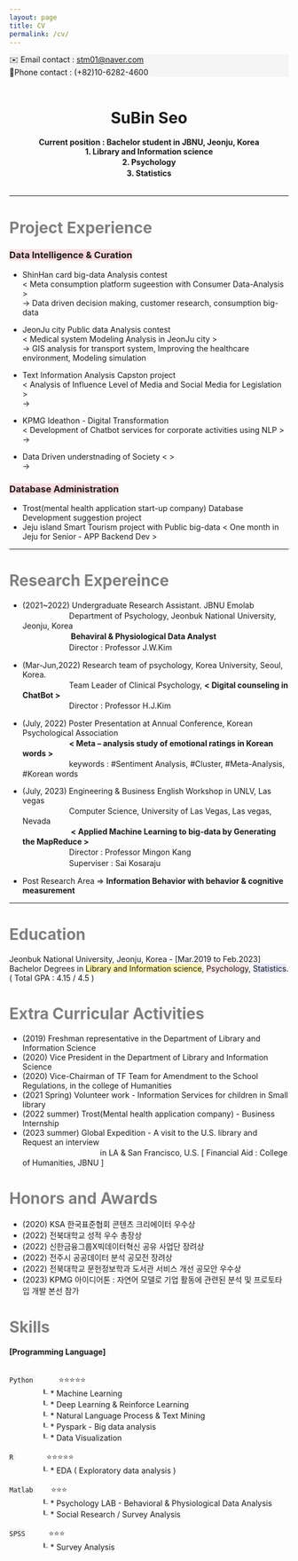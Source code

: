 ```yaml
---
layout: page
title: CV
permalink: /cv/
---
```

<div style="background-color: #F5F5F5">
 ✉️ Email contact : <u> stm01@naver.com </u><br></div>   
<div style="background-color: #F5F5F5"> 
📱Phone contact : (+82)10-6282-4600 </div>     
&nbsp;  

# <center> SuBin Seo </center>  
  
<center><strong> Current position : Bachelor student in JBNU, Jeonju, Korea </strong> </center>   
<center><strong> 1. Library and Information science</strong> </center>    
<center><strong> 2. Psychology　　　　　　　　　</strong> </center>    
<center><strong> 3. Statistics　　　　　　　　　　</strong> </center>    
&nbsp;            

-----

# <span style="color:gray"> Project Experience </span> 
### <span style="background-color:#ffdce0"> Data Intelligence & Curation </span>
  + ShinHan card big-data Analysis contest   
     < Meta consumption platform sugeestion with Consumer Data-Analysis >  
     -> Data driven decision making, customer research, consumption big-data  
      
  + JeonJu city Public data Analysis contest  
     < Medical system Modeling Analysis in JeonJu city >  
      -> GIS analysis for transport system, Improving the healthcare environment, Modeling simulation   

  + Text Information Analysis Capston project    
     < Analysis of Influence Level of Media and Social Media for Legislation >   
     ->   

  + KPMG Ideathon - Digital Transformation   
     < Development of Chatbot services for corporate activities using NLP >   
     ->     

  + Data Driven understnading of Society 
      < >  
     ->    

### <span style="background-color:#ffdce0"> Database Administration </span>   
  + Trost(mental health application start-up company) Database Development suggestion project  
  + Jeju island Smart Tourism project with Public big-data  < One month in Jeju for Senior - APP Backend Dev >   


-----
# <span style="color:gray"> Research Expereince </span>

- (2021~2022) Undergraduate Research Assistant. JBNU Emolab  
　　　　　　Department of Psychology, Jeonbuk National University, Jeonju, Korea   
　　　　　　<strong> Behaviral & Physiological Data Analyst </strong>  
　　　　　　Director : Professor J.W.Kim     

- (Mar-Jun,2022) Research team of psychology, Korea University, Seoul, Korea.   
　　　　　　Team Leader of Clinical Psychology, <strong> < Digital counseling in ChatBot > </strong>   
　　　　　　Director : Professor H.J.Kim    

- (July, 2022) Poster Presentation at Annual Conference, Korean Psychological Association    
　　　　　　<strong>< Meta – analysis study of emotional ratings in Korean words ></strong>     
　　　　　　keywords : #Sentiment Analysis, #Cluster, #Meta-Analysis, #Korean words    

- (July, 2023) Engineering & Business English Workshop in UNLV, Las vegas    
　　　　　　Computer Science, University of Las Vegas, Las vegas, Nevada  
　　　　　　<strong> < Applied Machine Learning to big-data by Generating the MapReduce ></strong>     
　　　　　　Director : Professor Mingon Kang    
　　　　　　Superviser : Sai Kosaraju   

- Post Research Area => **Information Behavior with behavior & cognitive measurement**  

-----
# <span style="color:gray"> Education </span>  
Jeonbuk National University, Jeonju, Korea - [Mar.2019 to Feb.2023]       
Bachelor Degrees in <span style="background-color:#fff5b1">Library and Information science</span>, <span style="background-color:#FFE6E6">Psychology</span>, <span style="background-color:#E6E6FA">Statistics</span>.    
( Total GPA : 4.15 / 4.5 )

#  <span style="color:gray"> Extra Curricular Activities  </span>   
- (2019) Freshman representative in the Department of Library and Information Science  
- (2020) Vice President in the Department of Library and Information Science  
- (2020) Vice-Chairman of TF Team for Amendment to the School Regulations, in the college of Humanities   
- (2021 Spring) Volunteer work -  Information Services for children in Small library   
- (2022 summer) Trost(Mental health application company) - Business Internship   
- (2023 summer) Global Expedition - A visit to the U.S. library and Request an interview    
　　　　　　　　　　in LA & San Francisco, U.S. [ Financial Aid : College of Humanities, JBNU ]   


# <span style="color:gray"> Honors and Awards </span>

- (2020) KSA 한국표준협회 콘텐츠 크리에이터 우수상
- (2022) 전북대학교 성적 우수 총장상 
- (2022) 신한금융그룹X빅데이터혁신 공유 사업단 장려상 
- (2022) 전주시 공공데이터 분석 공모전 장려상 
- (2022) 전북대학교 문헌정보학과 도서관 서비스 개선 공모안 우수상 
- (2023) KPMG 아이디어톤 : 자연어 모델로 기업 활동에 관련된 분석 및 프로토타입 개발 본선 참가


# <span style="color:gray"> Skills </span>
   
**[Programming Language]**   
   
&nbsp;       
<span style="background-color:#F5F5F5"> `Python` </span>　　　⭐️⭐️⭐️⭐️⭐️  
　　　　┖ * Machine Learning   
　　　　┖ * Deep Learning & Reinforce Learning  
　　　　┖ * Natural Language Process & Text Mining  
　　　　┖ * Pyspark - Big data analysis  
　　　　┖ * Data Visualization   
   
<span style="background-color:#F5F5F5"> `R` </span>　　　　⭐️⭐️⭐️⭐️⭐️   
　　　　┖ * EDA ( Exploratory data analysis )   
        
<span style="background-color:#F5F5F5"> `Matlab` </span>　　⭐️⭐️⭐️   
　　　　┖ * Psychology LAB - Behavioral & Physiological Data Analysis  
　　　　┖ * Social Research / Survey Analysis   
    
<span style="background-color:#F5F5F5"> `SPSS`</span>　　　⭐️⭐️⭐️   
　　　　┖ * Survey Analysis    
  